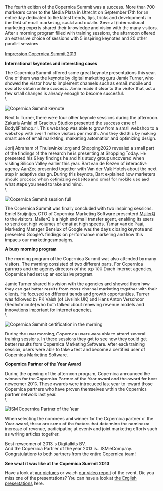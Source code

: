 The fourth edition of the Copernica Summit was a success. More than 700
marketers came to the Media Plaza in Utrecht on September 17th for an
entire day dedicated to the latest trends, tips, tricks and developments
in the field of email marketing, social and mobile. Several
(inter)national marketing experts shared their knowledge and vision with
the many visitors. After a morning program filled with training
sessions, the afternoon offered an extensive choice of sessions with 5
inspiring keynotes and 20 other parallel sessions.\
\
[Impression Copernica Summit
2013](http://www.copernica.com/de/support/copernica-summit/impression-copernica-summit-2013 "Impression Copernica Summit 2013")

**International keynotes and interesting cases**

The Copernica Summit offered some great keynote presentations this year.
One of them was the keynote by digital marketing guru Jamie Turner, who
showed the visitor how to implement channels such as email, mobile and
social to obtain online success. Jamie made it clear to the visitor that
just a few small changes is already enough to become succesful. \
\

![Copernica Summit
keynote](../images/copernica-summit-polar.jpg "Copernica Summit keynote")

Next to Turner, there were four other keynote sessions during the
afternoon. Zakaria Amlal of Gracious Studios presented the success case
of Body&Fitshop.nl. This webshop was able to grow from a small webshop
to a webshop with over 1 million visitors per month. And they did this
by making smart use of email marketing, marketing automation and
optimizing design.

Jorij Abraham of Thuiswinkel.org and Shopping2020 revealed a small part
of the findings of the research he is presenting at Shopping Today. He
presented his 9 key findings he and his study group uncovered when
visiting Silicon Valley earlier this year. Bart van de Biezen of
interactive agency AanZee presented together with Van der Valk Hotels
about the next step in adaptive design. During this keynote, Bart
explained how marketers should proceed when optimizing websites and
email for mobile use and what steps you need to take and mind.\
\

![Copernica Summit session
full](../images/copernica-summit-session.jpg "Copernica Summit session full")

The Copernica Summit was finally concluded with two inspiring sessions.
Emiel Bruijntjes, CTO of Copernica Marketing Software presenterd
[MailerQ](http://www.mailerq.com) to the visitors. MailerQ is a high end
mail transfer agent, enabling its users to send out high volumes of
email at high speeds. Tamar van de Paal, Marketing Manager Benelux of
Google was the day’s closing keynote and presented Google’s findings on
performance marketing and how this impacts our marketingcampaigns.

**A busy morning program**

The morning program of the Copernica Summit was also attended by many
visitors. The morning consisted of two different parts. For Copernica
partners and the agency directors of the top 100 Dutch internet
agencies, Copernica had set up an exclusive program.

Jamie Turner shared his vision with the agencies and showed them how
they can get better results from cross channel marketing together with
their clients. He focused on different trends and growth opportunities.
Turner was followed by PK Vaish (of Livelink UK) and Hans Anton
Verschoor (Redhotminute) who both talked about renewing revenue models
and innovations important for internet agencies.\
\

![Copernica Summit certification in the
morning](../images/copernica-summit-morning.jpg "Copernica Summit certification in the morning")

During the user morning, Copernica users were able to attend several
training sessions. In these sessions they got to see how they could get
better results from Copernica Marketing Software. After each training
session, users were able to take a test and become a certified user of
Copernica Marketing Software.

**Copernica Partner of the Year Award**

During the opening of the afternoon program, Copernica announced the
winners for the Copernica Partner of the Year award and the award for
best newcomer 2013. These awards were introduced last year to reward
those Copernica partners who have proven themselves within the Copernica
partner network last year.\
\

![ISM Copernica Partner of the
Year](../images/ISM-partner-of-the-year.jpg "ISM Copernica Partner of the Year")

When selecting the nominees and winner for the Copernica partner of the
Year award, these are some of the factors that determine the nominees:
increase of revenue, participating at events and joint marketing efforts
such as writing articles together.

Best newcomer of 2013 is Digitalbits BV.\
 And the Copernica Partner of the year 2013 is…ISM eCompany.
Congratulations to both partners from the entire Copernica team!

**See what it was like at the Copernica Summit 2013**

Have a look at [our
pictures](http://www.copernica.com/en/support/copernica-summit/impression-copernica-summit-2013)
or watch [our video
report](http://www.youtube.com/watch?v=pBtPp6N7LBw&feature=youtu.be) of
the event. Did you miss one of the presentations? You can have a look at
[the English
presentations](https://www.copernica.com/en/support/copernica-summit/speakers-copernica-summit)
here.
